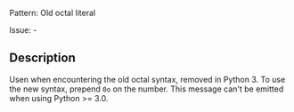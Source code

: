 Pattern: Old octal literal

Issue: -

## Description

Usen when encountering the old octal syntax, removed in Python 3. To use the new syntax, prepend `0o` on the number. This message can't be emitted when using Python >= 3.0.
